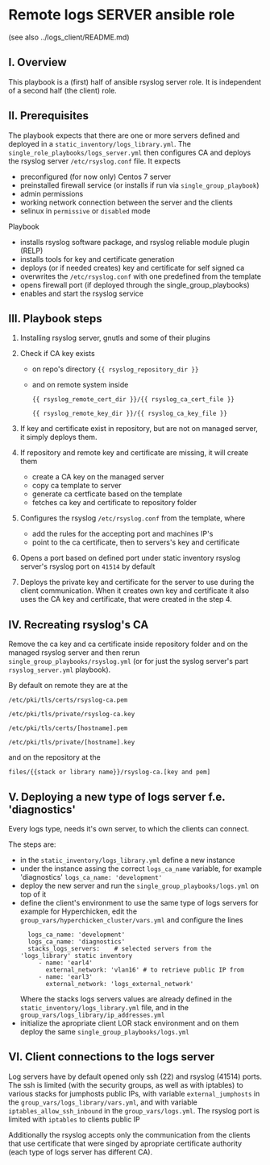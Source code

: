 # Remote logs SERVER ansible role

(see also ../logs_client/README.md)

## I. Overview
This playbook is a (first) half of ansible rsyslog server role. It is independent
of a second half (the client) role.

## II. Prerequisites

The playbook expects that there are one or more servers defined and deployed in a
`static_inventory/logs_library.yml`.
The `single_role_playbooks/logs_server.yml` then configures CA and deploys the rsyslog
server `/etc/rsyslog.conf` file.
It expects
 - preconfigured (for now only) Centos 7 server
 - preinstalled firewall service (or installs if run via `single_group_playbook`)
 - admin permissions
 - working network connection between the server and the clients
 - selinux in `permissive` or `disabled` mode

Playbook
 - installs rsyslog software package, and rsyslog reliable module plugin (RELP)
 - installs tools for key and certificate generation
 - deploys (or if needed creates) key and certificate for self signed ca
 - overwrites the `/etc/rsyslog.conf` with one predefined from the template
 - opens firewall port (if deployed through the single_group_playbooks)
 - enables and start the rsyslog service

## III. Playbook steps

1. Installing rsyslog server, gnutls and some of their plugins
2. Check if CA key exists
    - on repo's directory `{{ rsyslog_repository_dir }}`
    - and on remote system inside

      `{{ rsyslog_remote_cert_dir }}/{{ rsyslog_ca_cert_file }}`

      `{{ rsyslog_remote_key_dir }}/{{ rsyslog_ca_key_file }}`

3. If key and certificate exist in repository, but are not on managed server, it
   simply deploys them.
4. If repository and remote key and certificate are missing, it will create them
    - create a CA key on the managed server
    - copy ca template to server
    - generate ca certficate based on the template
    - fetches ca key and certificate to repository folder
5. Configures the rsyslog `/etc/rsyslog.conf` from the template, where
   - add the rules for the accepting port and machines IP's
   - point to the ca certificate, then to servers's key and certificate
6. Opens a port based on defined port under static inventory rsyslog server's
   rsyslog port on `41514` by default
7. Deploys the private key and certificate for the server to use during the client
   communication. When it creates own key and certificate it also uses the CA key
   and certificate, that were created in the step 4.

## IV. Recreating rsyslog's CA

Remove the ca key and ca certificate inside repository folder and on the managed
rsyslog server and then rerun
`single_group_playbooks/rsyslog.yml` (or for just the syslog server's part
`rsyslog_server.yml` playbook).

By default on remote they are at the

   `/etc/pki/tls/certs/rsyslog-ca.pem`

   `/etc/pki/tls/private/rsyslog-ca.key`

   `/etc/pki/tls/certs/[hostname].pem`

   `/etc/pki/tls/private/[hostname].key`

and on the repository at the

   `files/{{stack or library name}}/rsyslog-ca.[key and pem]`


## V. Deploying a new type of logs server f.e. 'diagnostics'

Every logs type, needs it's own server, to which the clients can connect.

The steps are:
- in the `static_inventory/logs_library.yml` define a new instance
- under the instance assing the correct `logs_ca_name` variable, for example 'diagnostics'
    `logs_ca_name: 'development'`
- deploy the new server and run the `single_group_playbooks/logs.yml` on top of it
- define the client's environment to use the same type of logs servers for example for Hyperchicken, 
  edit the `group_vars/hyperchicken_cluster/vars.yml` and configure the lines
  ```
    logs_ca_name: 'development'
    logs_ca_name: 'diagnostics'
    stacks_logs_servers:    # selected servers from the 'logs_library' static inventory
       - name: 'earl4'
         external_network: 'vlan16' # to retrieve public IP from
       - name: 'earl3'
         external_network: 'logs_external_network'
  ```
  Where the stacks logs servers values are already defined in the `static_inventory/logs_library.yml`
  file, and in the `group_vars/logs_library/ip_addresses.yml`
- initialize the apropriate client LOR stack environment and on them deploy the same `single_group_playbooks/logs.yml`


## VI. Client connections to the logs server

Log servers have by default opened only ssh (22) and rsyslog (41514) ports. The ssh is limited
(with the security groups, as well as with iptables) to various stacks for jumphosts public IPs,
with variable `external_jumphosts` in the `group_vars/logs_library/vars.yml`, and with variable
`iptables_allow_ssh_inbound` in the `group_vars/logs.yml`.
The rsyslog port is limited with `iptables` to clients public IP

Additionally the rsyslog accepts only the communication from the clients that use certificate that
were singed by apropriate certificate authority (each type of logs server has different CA).
